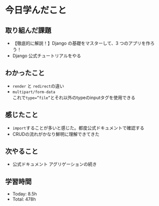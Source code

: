# 今日学んだこと
## 取り組んだ課題
- 【徹底的に解説！】Django の基礎をマスターして、3 つのアプリを作ろう！
- Django 公式チュートリアルをやる
## わかったこと
- `render` と `redirect`の違い
- `multipart/form-data`<br>
これで`type=”file”`とそれ以外のtypeのinputタグを使用できる
## 感じたこと
- `import`することが多いと感じた。都度公式ドキュメントで確認する
- CRUDの流れがかなり鮮明に理解できてきた
## 次やること
- 公式ドキュメント アグリゲーションの続き
## 学習時間
- Today: 8.5h
- Total: 478h